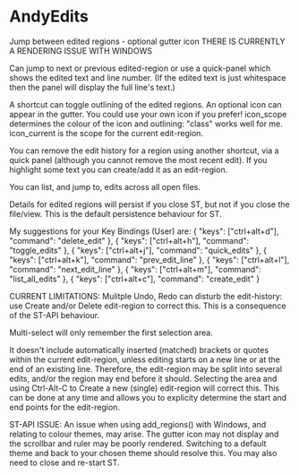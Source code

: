 AndyEdits
=========

Jump between edited regions - optional gutter icon
THERE IS CURRENTLY A RENDERING ISSUE WITH WINDOWS

Can jump to next or previous edited-region or use a 
quick-panel which shows the edited text and line number. 
(If the edited text is just whitespace then the panel 
will display the full line's text.)

A shortcut can toggle outlining of the edited regions. 
An optional icon can appear in the gutter. You 
could use your own icon if you prefer! icon_scope 
determines the colour of the icon and outlining: 
"class" works well for me. icon_current is the scope 
for the current edit-region.

You can remove the edit history for a region using 
another shortcut, via a quick panel (although you 
cannot remove the most recent edit). If you highlight 
some text you can create/add it as an edit-region.

You can list, and jump to, edits across all open files.

Details for edited regions will persist if you close ST, 
but not if you close the file/view. This is the 
default persistence behaviour for ST.

My suggestions for your Key Bindings (User) are:
{ "keys": ["ctrl+alt+d"], "command": "delete_edit" },
{ "keys": ["ctrl+alt+h"], "command": "toggle_edits" },
{ "keys": ["ctrl+alt+j"], "command": "quick_edits" },
{ "keys": ["ctrl+alt+k"], "command": "prev_edit_line" },
{ "keys": ["ctrl+alt+l"], "command": "next_edit_line" },
{ "keys": ["ctrl+alt+m"], "command": "list_all_edits" },
{ "keys": ["ctrl+alt+c"], "command": "create_edit" }

CURRENT LIMITATIONS:
Mulitple Undo, Redo can disturb the edit-history: use Create and/or 
Delete edit-region to correct this. This is a consequence of the 
ST-API behaviour.

Multi-select will only remember the first selection area.

It doesn't include automatically inserted (matched) brackets
or quotes within the current edit-region, unless editing starts on 
a new line or at the end of an existing line. Therefore, the 
edit-region may be split into several edits, and/or the region may 
end before it should. Selecting the area and using Ctrl-Alt-C to 
Create a new (single) edit-region will correct this. This can be 
done at any time and allows you to explicity determine the start 
and end points for the edit-region.

ST-API ISSUE:
An issue when using add_regions() with Windows, and relating to colour 
themes, may arise. The gutter icon may not display and the scrollbar 
and ruler may be poorly rendered. Switching to a default theme and back 
to your chosen theme should resolve this. You may also need to close 
and re-start ST.
